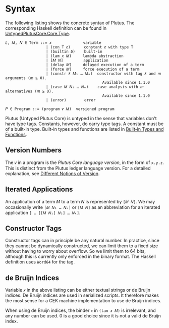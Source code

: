 # Syntax

The following listing shows the concrete syntax of Plutus.
The corresponding Haskell definition can be found in [UntypedPlutusCore.Core.Type](https://plutus.cardano.intersectmbo.org/haddock/latest/plutus-core/UntypedPlutusCore-Core-Type.html#t:Term).

```text
𝐿, 𝑀, 𝑁 ∈ Term ::= 𝑥              variable
                  | (con T 𝑐)      constant 𝑐 with type T
                  | (builtin 𝑏)    built-in
                  | (lam 𝑥 𝑀)     lambda abstraction
                  | [𝑀 𝑁]         application
                  | (delay 𝑀)     delayed execution of a term
                  | (force 𝑀)     force execution of a term
                  | (constr 𝑘 𝑀₁ … 𝑀ₘ)  constructor with tag 𝑘 and 𝑚 arguments (𝑚 ≥ 0).
                                           Available since 1.1.0
                  | (case 𝑀 𝑁₁ … 𝑁ₘ)    case analysis with 𝑚 alternatives (𝑚 ≥ 0).
                                           Available since 1.1.0
                  | (error)        error

𝑃 ∈ Program ::= (program 𝑣 𝑀)  versioned program
```

Plutus (Untyped Plutus Core) is untyped in the sense that variables don't have type tags.
Constants, however, do carry type tags.
A constant must be of a built-in type.
Built-in types and functions are listed in [Built-in Types and Functions](./builtin.md).

## Version Numbers

The 𝑣 in a program is the _Plutus Core language version_, in the form of `x.y.z`.
This is distinct from the Plutus ledger language version.
For a detailed explanation, see [Different Notions of Version](https://plutus.cardano.intersectmbo.org/docs/essential-concepts/versions).

## Iterated Applications

An application of a term 𝑀 to a term 𝑁 is represented by `[𝑀 𝑁]`.
We may occasionally write `[𝑀 𝑁₁ … 𝑁ₖ]` or `[𝑀 𝑁]` as an abbreviation for an iterated application `[ … [[𝑀 𝑁₁] 𝑁₂] … 𝑁ₖ]`.

## Constructor Tags

Constructor tags can in principle be any natural number.
In practice, since they cannot be dynamically constructed, we can limit them to a fixed size without having to worry about overflow.
So we limit them to 64 bits, although this is currently only enforced in the binary format.
The Haskell definition uses `Word64` for the tag.

## de Bruijn Indices

Variable `𝑥` in the above listing can be either textual strings or de Bruijn indices.
De Bruijn indices are used in serialized scripts.
It therefore makes the most sense for a CEK machine implementation to use de Bruijn indices.

When using de Bruijn indices, the binder `𝑥` in `(lam 𝑥 𝑀)` is irrelevant, and any number can be used.
0 is a good choice since it is not a valid de Bruijn index.
